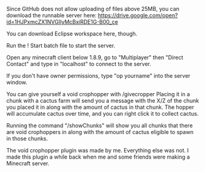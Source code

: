 Since GitHub does not allow uploading of files above 25MB, you can download the runnable server here:
https://drive.google.com/open?id=1HJPxmcZX1NVGIIyMcBxiRDE1G-B00_ce

You can download Eclipse workspace here, though.

Run the ! Start batch file to start the server.

Open any minecraft client below 1.8.9, go to "Multiplayer" then "Direct Contact" and type in "localhost" to connect to the server.

If you don't have owner permissions, type "op yourname" into the server window.

You can give yourself a void crophopper with /givecropper
Placing it in a chunk with a cactus farm will send you a message with the X/Z of the chunk you placed it in along with the amount of cactus in that chunk. The hopper will accumulate cactus over time, and you can right click it to collect cactus.

Running the command "/showChunks" will show you all chunks that there are void crophoppers in along with the amount of cactus eligible to spawn in those chunks.

The void crophopper plugin was made by me. Everything else was not. I made this plugin a while back when me and some friends were making a Minecraft server.
